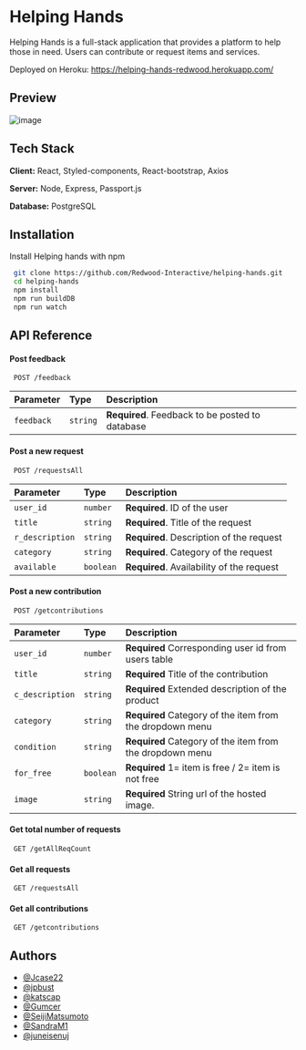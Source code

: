 
# Helping Hands

Helping Hands is a full-stack application that provides a platform to help those in need.
Users can contribute or request items and services. 

Deployed on Heroku: https://helping-hands-redwood.herokuapp.com/

## Preview

![image](https://i.imgur.com/UOjt1PU.png)



## Tech Stack
 
**Client:** React, Styled-components, React-bootstrap, Axios
 
**Server:** Node, Express, Passport.js
 
**Database:** PostgreSQL

  
## Installation
 
Install Helping hands with npm
 
```bash
 git clone https://github.com/Redwood-Interactive/helping-hands.git
 cd helping-hands
 npm install 
 npm run buildDB 
 npm run watch
```

    
## API Reference

#### Post feedback
 
```http
 POST /feedback
```
 
| Parameter | Type     | Description                       |
| :-------- | :------- | :-------------------------------- |
| `feedback`      | `string` | **Required**. Feedback to be posted to database |


#### Post a new request
 
```http
 POST /requestsAll
```
| Parameter | Type     | Description                       |
| :-------- | :------- | :-------------------------------- |
| `user_id`      | `number` | **Required**. ID of the user |
| `title`      | `string` | **Required**. Title of the request |
| `r_description`      | `string` | **Required**. Description of the request |
| `category`      | `string` | **Required**. Category of the request |
| `available`      | `boolean` | **Required**. Availability of the request |

#### Post a new contribution
 
```http
 POST /getcontributions
```
| Parameter |     Type     | Description                       |
| :-------- |    :------- | :------------------------------------------------- |
| `user_id`      | `number` | **Required** Corresponding user id from users table |
| `title`        | `string` | **Required** Title of the contribution |
| `c_description`| `string` | **Required** Extended description of the product  |
| `category`     | `string` | **Required** Category of the item from the dropdown menu |
| `condition`    | `string` | **Required** Category of the item from the dropdown menu |
| `for_free`     | `boolean` | **Required** 1= item is free / 2= item is not free |
| `image`        | `string` | **Required** String url of the hosted image. |

#### Get total number of requests
 
```http
 GET /getAllReqCount
```

#### Get all requests
 
```http
 GET /requestsAll
```

#### Get all contributions
 
```http
 GET /getcontributions
```


  
## Authors
 
- [@Jcase22](https://github.com/Jcase22)
- [@jpbust](https://www.github.com/jpbust)
- [@katscap](https://www.github.com/katscap)
- [@Gumcer](https://github.com/Gumcer)
- [@SeijiMatsumoto](https://www.github.com/SeijiMatsumoto)
- [@SandraM1](https://github.com/SandraM1)
- [@juneisenuj](https://www.github.com/juneisenuj)

  
